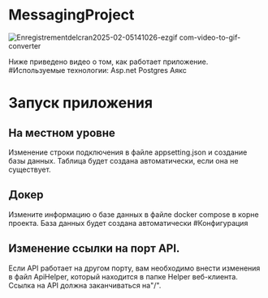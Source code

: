 # MessagingProject


![Enregistrementdelcran2025-02-05141026-ezgif com-video-to-gif-converter](https://github.com/user-attachments/assets/9e267b9a-d120-4317-9371-d3377a2ce558)

Ниже приведено видео о том, как работает приложение.
#Используемые технологии:
Asp.net
Postgres
Аякс
# Запуск приложения
## На местном уровне
Изменение строки подключения в файле appsetting.json и создание базы данных. Таблица будет создана автоматически, если она не существует.
## Докер
Измените информацию о базе данных в файле docker compose в корне проекта. База данных будет создана автоматически 
#Конфигурация
## Изменение ссылки на порт API.
Если API работает на другом порту, вам необходимо внести изменения в файл ApiHelper, который находится в папке Helper веб-клиента. Ссылка на API должна заканчиваться на"/".
